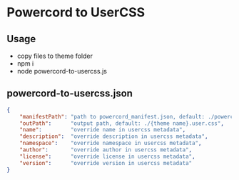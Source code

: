 # Powercord to UserCSS

## Usage

- copy files to theme folder
- npm i
- node powercord-to-usercss.js

## powercord-to-usercss.json

```json
{
	"manifestPath": "path to powercord_manifest.json, default: ./powercord_manifest.json",
	"outPath":      "output path, default: ./{theme name}.user.css",
	"name":         "override name in usercss metadata",
	"description":  "override description in usercss metadata",
	"namespace":    "override namespace in usercss metadata",
	"author":       "override author in usercss metadata",
	"license":      "override license in usercss metadata",
	"version":      "override version in usercss metadata"
}
```
